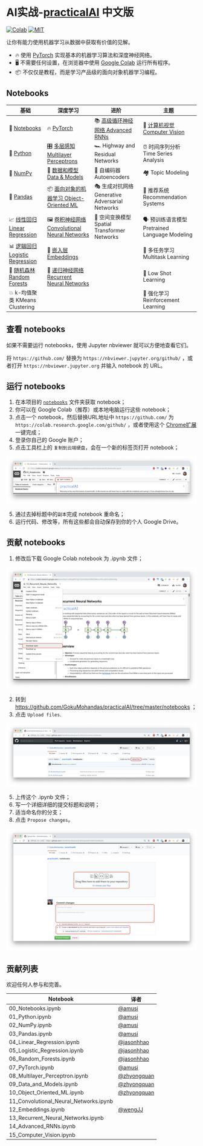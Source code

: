 # AI实战-[practicalAI](https://github.com/GokuMohandas/practicalAI) 中文版
[![Colab](https://img.shields.io/badge/launch-Google%20Colab-orange.svg)](https://github.com/GokuMohandas/practicalAI#notebooks)
[![MIT](https://img.shields.io/badge/license-MIT-brightgreen.svg)](https://github.com/GokuMohandas/practicalAI/blob/master/LICENSE)

让你有能力使用机器学习从数据中获取有价值的见解。
- 🔥 使用 [PyTorch](https://pytorch.org/) 实现基本的机器学习算法和深度神经网络。
- 🖥️ 不需要任何设置，在浏览器中使用 [Google Colab](https://colab.research.google.com/) 运行所有程序。
- 📦 不仅仅是教程，而是学习产品级的面向对象机器学习编程。

## Notebooks
|基础|深度学习|进阶|主题|
|-|-|-|-|
|📓 [Notebooks](https://nbviewer.jupyter.org/github/MLEveryday/practicalAI-cn/blob/master/notebooks/00_Notebooks.ipynb)|🔥 [PyTorch](https://nbviewer.jupyter.org/github/MLEveryday/practicalAI-cn/blob/master/notebooks/07_PyTorch.ipynb)|📚 [高级循环神经网络 Advanced RNNs](https://nbviewer.jupyter.org/github/MLEveryday/practicalAI-cn/blob/master/notebooks/14_Advanced_RNNs.ipynb)|📸 [计算机视觉 Computer Vision](https://nbviewer.jupyter.org/github/MLEveryday/practicalAI-cn/blob/master/notebooks/15_Computer_Vision.ipynb)|
|🐍 [Python](https://nbviewer.jupyter.org/github/MLEveryday/practicalAI-cn/blob/master/notebooks/01_Python.ipynb)|🎛️ [多层感知 Multilayer Perceptrons](https://nbviewer.jupyter.org/github/MLEveryday/practicalAI-cn/blob/master/notebooks/08_Multilayer_Perceptron.ipynb)|🏎️ Highway and Residual Networks|⏰ 时间序列分析 Time Series Analysis|
|🔢 [NumPy](https://nbviewer.jupyter.org/github/MLEveryday/practicalAI-cn/blob/master/notebooks/02_NumPy.ipynb)|🔎 [数据和模型 Data & Models](https://nbviewer.jupyter.org/github/MLEveryday/practicalAI-cn/blob/master/notebooks/09_Data_and_Models.ipynb)|🔮 自编码器 Autoencoders|🏘️ Topic Modeling|
| 🐼 [Pandas](https://nbviewer.jupyter.org/github/MLEveryday/practicalAI-cn/blob/master/notebooks/03_Pandas.ipynb) |📦 [面向对象的机器学习 Object-Oriented ML](https://nbviewer.jupyter.org/github/MLEveryday/practicalAI-cn/blob/master/notebooks/10_Object_Oriented_ML.ipynb)|🎭 生成对抗网络 Generative Adversarial Networks|🛒 推荐系统 Recommendation Systems|
|📈 [线性回归 Linear Regression](https://nbviewer.jupyter.org/github/MLEveryday/practicalAI-cn/blob/master/notebooks/04_Linear_Regression.ipynb)|🖼️ [卷积神经网络 Convolutional Neural Networks](https://nbviewer.jupyter.org/github/MLEveryday/practicalAI-cn/blob/master/notebooks/11_Convolutional_Neural_Networks.ipynb)|🐝 空间变换模型 Spatial Transformer Networks|🗣️ 预训练语言模型 Pretrained Language Modeling|
|📊 [逻辑回归 Logistic Regression](https://nbviewer.jupyter.org/github/MLEveryday/practicalAI-cn/blob/master/notebooks/05_Logistic_Regression.ipynb)|📝 [嵌入层 Embeddings](https://nbviewer.jupyter.org/github/MLEveryday/practicalAI-cn/blob/master/notebooks/12_Embeddings.ipynb)||🤷 多任务学习 Multitask Learning|
|🌳 [随机森林 Random Forests](https://nbviewer.jupyter.org/github/MLEveryday/practicalAI-cn/blob/master/notebooks/06_Random_Forests.ipynb)|📗 [递归神经网络 Recurrent Neural Networks](https://nbviewer.jupyter.org/github/MLEveryday/practicalAI-cn/blob/master/notebooks/13_Recurrent_Neural_Networks.ipynb)||🎯 Low Shot Learning|
|💥 k-均值聚类 KMeans Clustering|||🍒 强化学习 Reinforcement Learning|

## 查看 notebooks

如果不需要运行 notebooks，使用 Jupyter nbviewer 就可以方便地查看它们。

将 `https://github.com/` 替换为 `https://nbviewer.jupyter.org/github/` ，或者打开 `https://nbviewer.jupyter.org` 并输入 notebook 的 URL。

## 运行 notebooks
1. 在本项目的 [`notebooks`](/notebooks/) 文件夹获取 notebook；
2. 你可以在 Google Colab（推荐）或本地电脑运行这些 notebook；
3. 点击一个 notebook，然后替换URL地址中 `https://github.com/` 为 `https://colab.research.google.com/github/` ，或者使用这个 [Chrome扩展](https://chrome.google.com/webstore/detail/open-in-colab/iogfkhleblhcpcekbiedikdehleodpjo) 一键完成；
4. 登录你自己的 Google 账户；
5. 点击工具栏上的 `复制到云端硬盘`，会在一个新的标签页打开 notebook；

<img src="images/copy_to_drive.png">

5. 通过去掉标题中的`副本`完成 notebook 重命名；
6. 运行代码、修改等，所有这些都会自动保存到你的个人 Google Drive。

## 贡献 notebooks
1. 修改后下载 Google Colab notebook 为 .ipynb 文件；

<img src="images/download_ipynb.png">

2. 转到 https://github.com/GokuMohandas/practicalAI/tree/master/notebooks ；
3. 点击 `Upload files`.

<img src="images/upload.png">

5. 上传这个 .ipynb 文件；
6. 写一个详细详细的提交标题和说明；
7. 适当命名你的分支；
8. 点击 `Propose changes`。

<img src="images/commit.png">

## 贡献列表
欢迎任何人参与和完善。

|Notebook|译者|
|--|--|
|00_Notebooks.ipynb|[@amusi](https://github.com/amusi)|
|01_Python.ipynb|[@amusi](https://github.com/amusi)|
|02_NumPy.ipynb|[@amusi](https://github.com/amusi)|
|03_Pandas.ipynb|[@amusi](https://github.com/amusi)|
|04_Linear_Regression.ipynb|[@jasonhhao](https://github.com/jasonhhao)|
|05_Logistic_Regression.ipynb|[@jasonhhao](https://github.com/jasonhhao)|
|06_Random_Forests.ipynb|[@jasonhhao](https://github.com/jasonhhao)|
|07_PyTorch.ipynb|[@amusi](https://github.com/amusi)|
|08_Multilayer_Perceptron.ipynb|[@zhyongquan](https://github.com/zhyongquan)|
|09_Data_and_Models.ipynb|[@zhyongquan](https://github.com/zhyongquan)|
|10_Object_Oriented_ML.ipynb|[@zhyongquan](https://github.com/zhyongquan)|
|11_Convolutional_Neural_Networks.ipynb||
|12_Embeddings.ipynb|[@wengJJ](https://github.com/wengJJ)|
|13_Recurrent_Neural_Networks.ipynb||
|14_Advanced_RNNs.ipynb||
|15_Computer_Vision.ipynb|||
